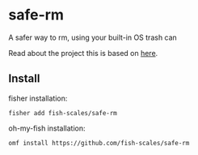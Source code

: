 # safe-rm

A safer way to rm, using your built-in OS trash can

Read about the project this is based on [here][shell-safe-rm].

## Install

fisher installation:

```shell
fisher add fish-scales/safe-rm
```

oh-my-fish installation:

```shell
omf install https://github.com/fish-scales/safe-rm
```

[shell-safe-rm]: https://github.com/kaelzhang/shell-safe-rm

